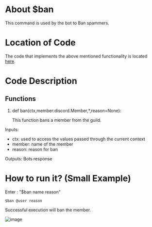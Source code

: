 # About $ban
This command is used by the bot to Ban spammers.

# Location of Code
The code that implements the above mentioned functionality is located [here](../../cogs/banUsers.py).

# Code Description
## Functions

1. def ban(ctx,member:discord.Member,*,reason=None):
   
   This function bans a member from the guild.

Inputs:

- ctx: used to access the values passed through the current context
- member: name of the member
- reason: reason for ban

Outputs: Bots response

   
# How to run it? (Small Example)
Enter : "$ban name reason"
```
$ban @user reason
```
Successful execution will ban the member.

![image](https://user-images.githubusercontent.com/19858170/144727295-751da69a-9f5d-49d6-800f-159cdf32cff1.png)
